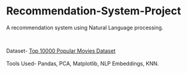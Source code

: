# Recommendation-System-Project
A recommendation system using Natural Language processing.

<br>

Dataset- [Top 10000 Popular Movies Dataset](https://www.kaggle.com/datasets/db55ac3dfd0098a0cf96dd542807f9253a16587ff233e06baef372bccfd09942)  <br> <br>
Tools Used- Pandas, PCA, Matplotlib, NLP Embeddings, KNN.


